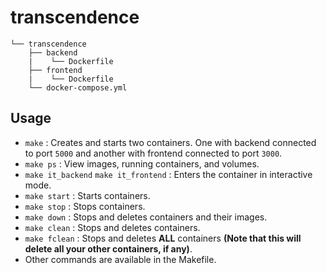 # transcendence

```
└── transcendence
    ├── backend
    |    └── Dockerfile
    ├── frontend
    |    └── Dockerfile
    └── docker-compose.yml
```
## Usage

- ` make ` : Creates and starts two containers. One with backend connected to port ` 5000 ` and another with frontend connected to port ` 3000 `.
- ` make ps ` :  View images, running containers, and volumes.
- ` make it_backend ` ` make it_frontend ` :  Enters the container in interactive mode.
- ` make start ` : Starts containers.
- ` make stop ` : Stops containers.
- ` make down ` : Stops and deletes containers and their images.
- ` make clean ` : Stops and deletes containers.
- ` make fclean ` : Stops and deletes **ALL** containers **(Note that this will delete all your other containers, if any)**.
- Other commands are available in the Makefile.
